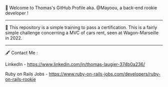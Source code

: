 👋 Welcome to Thomas's GitHub Profile aka. @Mayoou, a back-end rookie developer !

----------------------------------------

🚀 This repository is a simple training to pass a certification. This is a fairly simple challenge concerning a MVC of cars rent, seen at Wagon-Marseille in 2022.

----------------------------------------

🖋️ Contact Me :

LinkedIn - https://www.linkedin.com/in/thomas-laugier-374b0a236/

Ruby on Rails Jobs - https://www.ruby-on-rails-jobs.com/developers/ruby-on-rails-rookie
